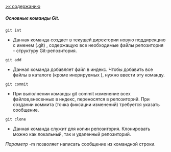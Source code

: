 [ >к содержанию](./readme.md)

##### ***Основные команды Git.***

```
git int
```
- Данная команда создает в текущей директории новую поддирекцию с именем (.git) , содержащую все необходимые файлы репозитория - структуру Git-репозитория.

```
git add
```
- Данная команда добавляет файл в индекс. Чтобы добавить все файлы в каталоге (кроме инорируемых ), нужно ввести эту команду.

````
git commit
````
 - При выполнении команды git commit изменение всех файлов,внесенных в индекс, переносятся в репозиторий. При создании коммита (точка фиксации изменений)
 требуется указать сообщение.

 ```
 git clone
```
- Данная команда служит для копии репозитория. Клонировать можно как локальный, так  и удаленный репозиторий.


*Параметр* -m позволяет написать сообщение из командной строки.